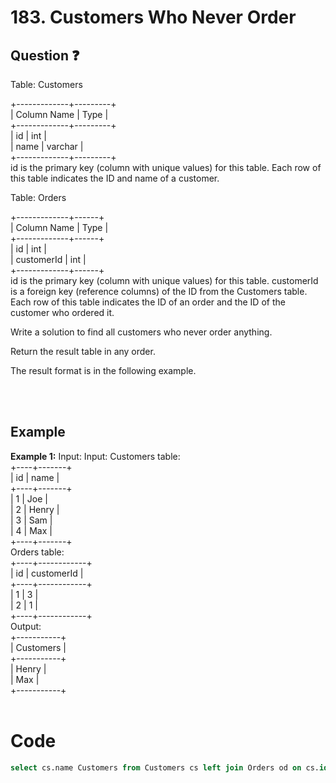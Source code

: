 # 183. Customers Who Never Order
## Question ❓ <br>
Table: Customers
  
+-------------+---------+  
| Column Name | Type    |  
+-------------+---------+  
| id          | int     |  
| name        | varchar |  
+-------------+---------+  
id is the primary key (column with unique values) for this table.
Each row of this table indicates the ID and name of a customer.
 

Table: Orders
  
+-------------+------+  
| Column Name | Type |  
+-------------+------+  
| id          | int  |  
| customerId  | int  |  
+-------------+------+  
id is the primary key (column with unique values) for this table.
customerId is a foreign key (reference columns) of the ID from the Customers table.
Each row of this table indicates the ID of an order and the ID of the customer who ordered it.
 

Write a solution to find all customers who never order anything.

Return the result table in any order.

The result format is in the following example.

<br><br>

## Example

__Example 1:__
Input: 
Input: 
Customers table:  
+----+-------+  
| id | name  |  
+----+-------+  
| 1  | Joe   |  
| 2  | Henry |  
| 3  | Sam   |  
| 4  | Max   |  
+----+-------+  
Orders table:  
+----+------------+  
| id | customerId |  
+----+------------+  
| 1  | 3          |  
| 2  | 1          |  
+----+------------+  
Output:   
+-----------+  
| Customers |  
+-----------+  
| Henry     |  
| Max       |  
+-----------+  
<br>

# Code
```sql
select cs.name Customers from Customers cs left join Orders od on cs.id=od.customerId where customerId is null
```
